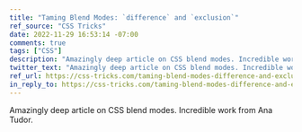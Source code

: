 ```yaml
---
title: "Taming Blend Modes: `difference` and `exclusion`"
ref_source: "CSS Tricks"
date: 2022-11-29 16:53:14 -07:00
comments: true
tags: ["CSS"]
description: "Amazingly deep article on CSS blend modes. Incredible work from Ana Tudor."
twitter_text: "Amazingly deep article on CSS blend modes. Incredible work from @anatudor."
ref_url: https://css-tricks.com/taming-blend-modes-difference-and-exclusion/
in_reply_to: https://css-tricks.com/taming-blend-modes-difference-and-exclusion/
---
```


Amazingly deep article on CSS blend modes. Incredible work from Ana Tudor.
